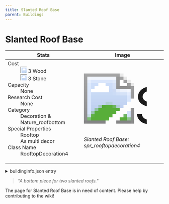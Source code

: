 ```yaml
---
title: Slanted Roof Base
parent: Buildings
---
```

# Slanted Roof Base

[//]: # (Pre-generated content)
<table><thead><tr><th>Stats</th><th>Image</th></tr></thead><tbody><tr><td><dl><dt>Cost</dt><dd><div class="resource-icon"><img style="object-position: -637px -751px;" src="https://tfe2-wiki.github.io/assets/sprites.png"></div> 3 Wood<br><div class="resource-icon"><img style="object-position: -637px -737px;" src="https://tfe2-wiki.github.io/assets/sprites.png"></div> 3 Stone</dd><dt>Capacity</dt><dd>None</dd><dt>Research Cost</dt><dd>None</dd><dt>Category</dt><dd>Decoration & Nature_roofbottom</dd><dt>Special Properties</dt><dd>Rooftop<br>As multi decor</dd><dt>Class Name</dt><dd>RooftopDecoration4</dd></dl></td><td><style>.building-image {width: 200px;height: 200px;overflow: hidden;position: relative;}.building-image img {image-rendering: pixelated;object-fit: none;transform: scale(10);transform-origin: left top;position: absolute;left: 0;top: 0;}.resource-image {width: 200px;height: 200px;overflow: hidden;position: relative;}.resource-image img {image-rendering: pixelated;object-fit: none;transform: scale(20);transform-origin: left top;position: absolute;left: 0;top: 0;}.building-icon {width: 20px;height: 20px;overflow: hidden;position: relative;display: inline-block;}.building-icon img {image-rendering: pixelated;object-fit: none;transform: scale(1);transform-origin: left top;position: absolute;left: 0;top: 0;}.resource-icon {width: 20px;height: 20px;overflow: hidden;position: relative;display: inline-block;}.resource-icon img {image-rendering: pixelated;object-fit: none;transform: scale(2);transform-origin: left top;position: absolute;left: 0;top: 0;}</style><div class="building-image"><img style="object-position: -596px -107px;" src="https://tfe2-wiki.github.io/assets/sprites.png" alt="Slanted Roof Base Back"><img style="object-position: -574px -107px;" src="https://tfe2-wiki.github.io/assets/sprites.png" alt="Slanted Roof Base"></div><i>Slanted Roof Base: spr_rooftopdecoration4</i></td></tr></tbody></table><details><summary>buildinginfo.json entry</summary>```json
	{
    "className": "RooftopDecoration4",
    "food": 0,
    "wood": 3,
    "stone": 3,
    "machineParts": 0,
    "knowledge": 0,
    "category": "Decoration & Nature_roofbottom",
    "unlockedByDefault": true,
    "specialInfo": [
        "Rooftop",
        "As multi decor"
    ]
}
	```</details><blockquote><i>"A bottom piece for two slanted roofs."</i></blockquote>

The page for Slanted Roof Base is in need of content. Please help by contributing to the wiki!

